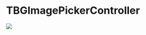 # TBGImagePickerController

![](https://github.com/orzs/TBGImagePickerController/blob/master/show.gif)